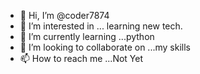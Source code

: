 - 👋 Hi, I’m @coder7874
- 👀 I’m interested in ... learning new tech.
- 🌱 I’m currently learning ...python
- 💞️ I’m looking to collaborate on ...my skills
- 📫 How to reach me ...Not Yet

<!---
coder7874/coder7874 is a ✨ special ✨ repository because its `README.md` (this file) appears on your GitHub profile.
You can click the Preview link to take a look at your changes.
--->
